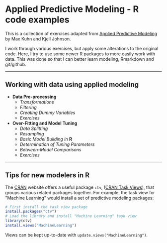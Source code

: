# Applied Predictive Modeling - R code examples

This is a collection of exercises adapted from [Applied Predictive Modeling](https://www.springer.com/statistics/life+sciences,+medicine+%26+health/book/978-1-4614-6848-6) by Max Kuhn and Kjell Johnson.

I work through various exercises, but apply some alterations to the original code. Here, I try to use some newer R packages to more easily work with data. This was done so that I can better learn modeling, Rmarkdown and git/github.

---
## Working with data using applied modeling
* **Data Pre-processing**
  * *Transformations*
  * *Filtering*
  * *Creating Dummy Variables*
  * *Exercises*
* **Over-Fitting and Model Tuning**
  * *Data Splitting*
  * *Resampling*
  * *Basic Model Building in* **R**
  * *Determination of Tuning Parameters*
  * *Between-Model Comparisons*
  * *Exercises*
  
---
## Tips for new modelers in **R**
The [CRAN](http://cran.r-project.org/index.html) website offers a useful package `ctv`, ([CRAN Task Views](http://cran.r-project.org/web/views/)), that groups various related packages together. For example, the task view for "Machine Learning" would install a set of predictive modeling packages:
```r
# First install the task view package
install.packages("ctv")
# Load the library and install "Machine Learning" task view
library(ctv)
install.views("MachineLearning")
```
Views can be kept up-to-date with `update.views("MachineLearning")`.


